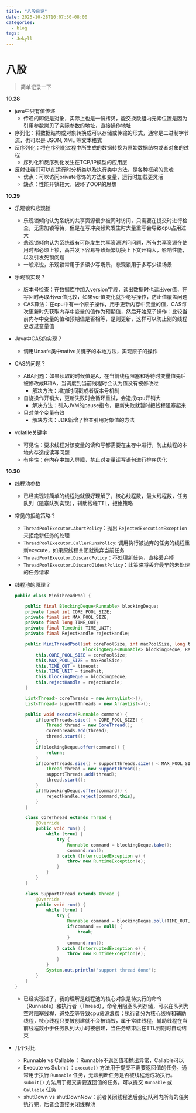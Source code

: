 ```yaml
---
title: "八股日记"
date: 2025-10-28T10:07:30-08:00
categories:
  - blog
tags:
  - Jekyll
---
```


# 八股

> 简单记录一下

**10.28**

- java中只有值传递
  - 传递的即使是对象，实际上也是一份拷贝，能交换数组内元素位置是因为引用参数拷贝了实际参数的地址，直接操作地址
- 序列化：将数据结构或对象转换成可以存储或传输的形式，通常是二进制字节流，也可以是 JSON, XML 等文本格式
- 反序列化：将在序列化过程中所生成的数据转换为原始数据结构或者对象的过程
  - 序列化和反序列化发生在TCP/IP模型的应用层
- 反射让我们可以在运行时分析类以及执行类中方法，是各种框架的灵魂
  - 优点：可以访问private修饰的方法和变量，运行时加载更灵活
  - 缺点：性能开销较大，破坏了OOP的思想

**10.29**

- 乐观锁和悲观锁
  - 乐观锁倾向认为系统的共享资源很少被同时访问，只需要在提交时进行检查，无需加锁等待，但是在写冲突频繁发生时大量重写会导致cpu占用过大
  - 悲观锁倾向认为系统很有可能发生共享资源访问问题，所有共享资源在使用时都必须上锁，高并发下容易导致频繁切换上下文开销大，影响性能，以及引发死锁问题
  - 一般来说，乐观锁常用于多读少写场景，悲观锁用于多写少读场景
- 乐观锁实现？
  - 版本号检查：在数据库中加入version字段，读出数据时也读出ver值，在写回时再取出ver值比较，如果ver值变化就拒绝写操作，防止值覆盖问题
  - CAS算法：在cpu中有一个原子操作，用于更新内存中变量的值，CAS每次更新时先获取内存中变量的值作为预期值，然后开始原子操作：比较当前内存中变量的值和预期值是否相等，是则更新，这样可以防止别的线程更改过变量值

- Java中CAS的实现？
  - 调用Unsafe类中native关键字的本地方法，实现原子的操作
- CAS的问题？
  - ABA问题：如果读取的时候值是A，在当前线程阻塞和等待时变量值先后被修改成B和A，当调度到当前线程时会认为值没有被修改过
    - 解决方法：增加时间戳或者版本号机制
  - 自旋操作开销大，更新失败时会循环重试，会造成cpu开销大
    - 解决方法：引入JVM的pause指令，更新失败就暂时把线程阻塞起来
  - 只对单个变量有效
    - 解决方法：JDK新增了检查引用对象值的方法
- volatile关键字
  - 可见性：要求线程对该变量的读和写都需要在主存中进行，防止线程的本地内存造成读写问题
  - 有序性：在内存中加入屏障，禁止对变量读写语句进行排序优化

**10.30**

- 线程池参数

  - 已经实现过简单的线程池就很好理解了，核心线程数，最大线程数，任务队列（阻塞队列实现），辅助线程TTL，拒绝策略

- 常见的拒绝策略？

  - `ThreadPoolExecutor.AbortPolicy`：抛出 `RejectedExecutionException`来拒绝新任务的处理
  - `ThreadPoolExecutor.CallerRunsPolicy`: 调用执行被抛弃的任务的线程重新execute，如果原线程关闭就抛弃当前任务
  - `ThreadPoolExecutor.DiscardPolicy`：不处理新任务，直接丢弃掉
  - `ThreadPoolExecutor.DiscardOldestPolicy`：此策略将丢弃最早的未处理的任务请求

- 线程池的原理？

  ```java
  public class MiniThreadPool {
  
      public final BlockingDeque<Runnable> blockingDeque;
      private final int CORE_POOL_SIZE;
      private final int MAX_POOL_SIZE;
      private final long TIME_OUT;
      private final TimeUnit TIME_UNIT;
      private final RejectHandle rejectHandle;
  
      public MiniThreadPool(int corePoolSize, int maxPoolSize, long timeout, TimeUnit timeUnit,
                            BlockingDeque<Runnable> blockingDeque, RejectHandle rejectHandle) {
          this.CORE_POOL_SIZE = corePoolSize;
          this.MAX_POOL_SIZE = maxPoolSize;
          this.TIME_OUT = timeout;
          this.TIME_UNIT = timeUnit;
          this.blockingDeque = blockingDeque;
          this.rejectHandle = rejectHandle;
      }
  
      List<Thread> coreThreads = new ArrayList<>();
      List<Thread> supportThreads = new ArrayList<>();
  
      public void execute(Runnable command) {
          if(coreThreads.size() < CORE_POOL_SIZE) {
              Thread thread = new CoreThread();
              coreThreads.add(thread);
              thread.start();
          }
          if(blockingDeque.offer(command)) {
              return;
          }
          if(coreThreads.size() + supportThreads.size() < MAX_POOL_SIZE) {
              Thread thread = new SupportThread();
              supportThreads.add(thread);
              thread.start();
          }
          if(!blockingDeque.offer(command)) {
              rejectHandle.reject(command,this);
          }
      }
  
      class CoreThread extends Thread {
          @Override
          public void run() {
              while (true) {
                  try {
                      Runnable command = blockingDeque.take();
                      command.run();
                  } catch (InterruptedException e) {
                      throw new RuntimeException(e);
                  }
              }
          }
      }
  
      class SupportThread extends Thread {
          @Override
          public void run() {
              while (true) {
                  try {
                      Runnable command = blockingDeque.poll(TIME_OUT, TIME_UNIT);
                      if(command == null) {
                          break;
                      }
                      command.run();
                  } catch (InterruptedException e) {
                      throw new RuntimeException(e);
                  }
              }
              System.out.println("support thread done");
          }
      }
  }
  ```

  

  - 已经实现过了，我的理解是线程池的核心对象是待执行的命令（Runnable）和执行者（Thread），命令用阻塞队列存储，可以在队列为空时阻塞线程，避免空等导致cpu资源浪费；执行者分为核心线程和辅助线程，核心线程只要被创建就不会被销毁，属于常驻线程，辅助线程在当前线程数小于任务队列大小时被创建，当任务结束后在TTL到期时自动结束

- 几个对比

  - Runnable vs Callable ：Runnable不返回值和抛出异常，Callable可以
  - Execute vs Submit ：`execute()` 方法用于提交不需要返回值的任务。通常用于执行 `Runnable` 任务，无法判断任务是否被线程池成功执行。`submit()` 方法用于提交需要返回值的任务。可以提交 `Runnable` 或 `Callable` 任务
  - shutDown vs shutDownNow：前者关闭线程池后会让队列内所有的任务执行完，后者会直接关闭线程池
